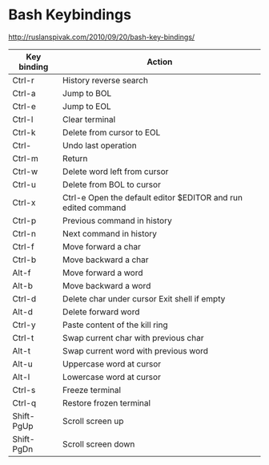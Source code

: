 # Bash Keybindings

<http://ruslanspivak.com/2010/09/20/bash-key-bindings/>

Key binding | Action
----------- | ------
Ctrl-r      | History reverse search
Ctrl-a      | Jump to BOL
Ctrl-e      | Jump to EOL
Ctrl-l      | Clear terminal
Ctrl-k      | Delete from cursor to EOL
Ctrl-       | Undo last operation
Ctrl-m      | Return
Ctrl-w      | Delete word left from cursor
Ctrl-u      | Delete from BOL to cursor
Ctrl-x      | Ctrl-e   Open the default editor $EDITOR and run edited command
Ctrl-p      | Previous command in history
Ctrl-n      | Next command in history
Ctrl-f      | Move forward a char
Ctrl-b      | Move backward a char
Alt-f       | Move forward a word
Alt-b       | Move backward a word
Ctrl-d      | Delete char under cursor Exit shell if empty
Alt-d       | Delete forward word
Ctrl-y      | Paste content of the kill ring
Ctrl-t      | Swap current char with previous char
Alt-t       | Swap current word with previous word
Alt-u       | Uppercase word at cursor
Alt-l       | Lowercase word at cursor
Ctrl-s      | Freeze terminal
Ctrl-q      | Restore frozen terminal
Shift-PgUp  | Scroll screen up
Shift-PgDn  | Scroll screen down
